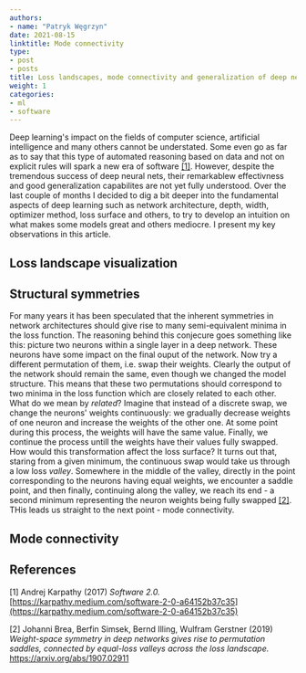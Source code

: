 ```yaml
---
authors:
- name: "Patryk Węgrzyn"
date: 2021-08-15
linktitle: Mode connectivity
type:
- post 
- posts
title: Loss landscapes, mode connectivity and generalization of deep neural nets
weight: 1
categories:
- ml
- software
---
```


Deep learning's impact on the fields of computer science, artificial intelligence and many others cannot be understated. Some even go as far as to say that this type of automated reasoning based on data and not on explicit rules will spark a new era of software [[1]](#1). However, despite the tremendous success of deep neural nets, their remarkablew effectivness and good generalization capabilites are not yet fully understood. Over the last couple of months I decided to dig a bit deeper into the fundamental aspects of deep learning such as network architecture, depth, width, optimizer method, loss surface and others, to try to develop an intuition on what makes some models great and others mediocre. I present my key observations in this article.

Loss landscape visualization
--------


Structural symmetries
--------
For many years it has been speculated that the inherent symmetries in network architectures should give rise to many semi-equivalent minima in the loss function. The reasoning behind this conjecure goes something like this: picture two neurons within a single layer in a deep network. These neurons have some impact on the final ouput of the network. Now try a different permutation of them, i.e. swap their weights. Clearly the output of the network should remain the same, even though we changed the model structure. This means that these two permutations should correspond to two minima in the loss function which are closely related to each other. What do we mean by *related*? Imagine that instead of a discrete swap, we change the neurons' weights continuously: we gradually decrease weights of one neuron and increase the weights of the other one. At some point during this process, the weights will have the same value. Finally, we continue the process untill the weights have their values fully swapped. How would this transformation affect the loss surface? It turns out that, staring from a given minimum, the continuous swap would take us through a low loss *valley*. Somewhere in the middle of the valley, directly in the point corresponding to the neurons having equal weights, we encounter a saddle point, and then finally, continuing along the valley, we reach its end - a second minimum representing the neuron weights being fully swapped [[2]](#2). THis leads us straight to the next point - mode connectivity.

Mode connectivity
--------


## References
<a id="1">[1]</a>
Andrej Karpathy (2017)
*Software 2.0.*
[https://karpathy.medium.com/software-2-0-a64152b37c35](https://karpathy.medium.com/software-2-0-a64152b37c35)

<a id="2">[2]</a>
Johanni Brea, Berfin Simsek, Bernd Illing, Wulfram Gerstner (2019)
*Weight-space symmetry in deep networks gives rise to permutation saddles, connected by equal-loss valleys across the loss landscape.*
https://arxiv.org/abs/1907.02911